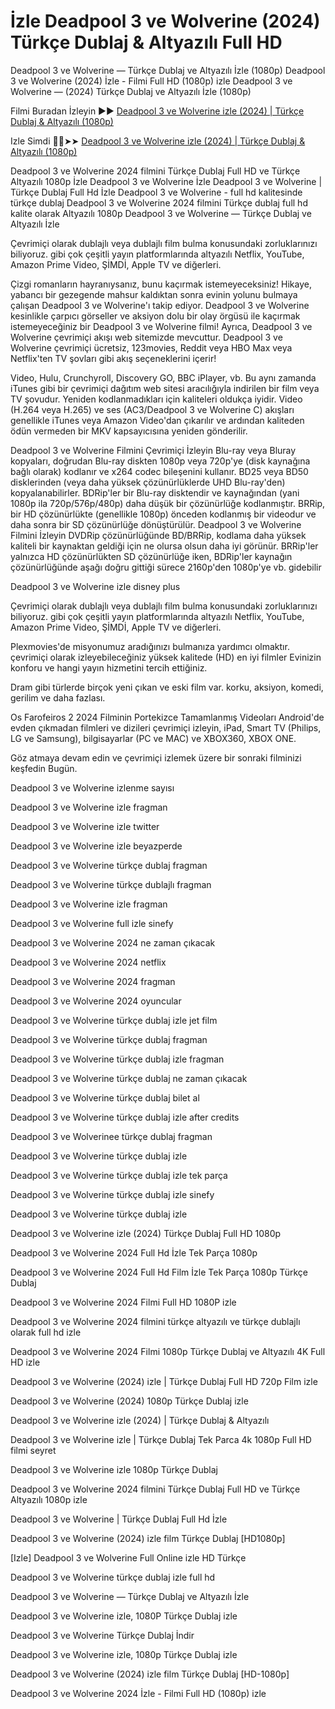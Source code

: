 # İzle Deadpool 3 ve Wolverine (2024) Türkçe Dublaj & Altyazılı Full HD

Deadpool 3 ve Wolverine — Türkçe Dublaj ve Altyazılı İzle (1080p) Deadpool 3 ve Wolverine (2024) İzle - Filmi Full HD (1080p) izle Deadpool 3 ve Wolverine — (2024) Türkçe Dublaj ve Altyazılı İzle (1080p)

Filmi Buradan İzleyin ▶▶ [Deadpool 3 ve Wolverine izle (2024) | Türkçe Dublaj & Altyazılı (1080p)](https://4k.yeshq.biz/tr/movie/533535/)

Izle Simdi 🔴✅➤➤ [Deadpool 3 ve Wolverine izle (2024) | Türkçe Dublaj & Altyazılı (1080p)](https://flix.dcine.pro/tr/movie/533535/)

Deadpool 3 ve Wolverine 2024 filmini Türkçe Dublaj Full HD ve Türkçe Altyazılı 1080p İzle Deadpool 3 ve Wolverine İzle Deadpool 3 ve Wolverine | Türkçe Dublaj Full Hd İzle Deadpool 3 ve Wolverine - full hd kalitesinde türkçe dublaj Deadpool 3 ve Wolverine 2024 filmini Türkçe dublaj full hd kalite olarak Altyazılı 1080p Deadpool 3 ve Wolverine — Türkçe Dublaj ve Altyazılı İzle

Çevrimiçi olarak dublajlı veya dublajlı film bulma konusundaki zorluklarınızı biliyoruz. gibi çok çeşitli yayın platformlarında altyazılı Netflix, YouTube, Amazon Prime Video, ŞİMDİ, Apple TV ve diğerleri.

Çizgi romanların hayranıysanız, bunu kaçırmak istemeyeceksiniz! Hikaye, yabancı bir gezegende mahsur kaldıktan sonra evinin yolunu bulmaya çalışan Deadpool 3 ve Wolverine'ı takip ediyor. Deadpool 3 ve Wolverine kesinlikle çarpıcı görseller ve aksiyon dolu bir olay örgüsü ile kaçırmak istemeyeceğiniz bir Deadpool 3 ve Wolverine filmi! Ayrıca, Deadpool 3 ve Wolverine çevrimiçi akışı web sitemizde mevcuttur. Deadpool 3 ve Wolverine çevrimiçi ücretsiz, 123movies, Reddit veya HBO Max veya Netflix'ten TV şovları gibi akış seçeneklerini içerir!

Video, Hulu, Crunchyroll, Discovery GO, BBC iPlayer, vb. Bu aynı zamanda iTunes gibi bir çevrimiçi dağıtım web sitesi aracılığıyla indirilen bir film veya TV şovudur. Yeniden kodlanmadıkları için kaliteleri oldukça iyidir. Video (H.264 veya H.265) ve ses (AC3/Deadpool 3 ve Wolverine C) akışları genellikle iTunes veya Amazon Video'dan çıkarılır ve ardından kaliteden ödün vermeden bir MKV kapsayıcısına yeniden gönderilir.

Deadpool 3 ve Wolverine Filmini Çevrimiçi İzleyin Blu-ray veya Bluray kopyaları, doğrudan Blu-ray diskten 1080p veya 720p'ye (disk kaynağına bağlı olarak) kodlanır ve x264 codec bileşenini kullanır. BD25 veya BD50 disklerinden (veya daha yüksek çözünürlüklerde UHD Blu-ray'den) kopyalanabilirler. BDRip'ler bir Blu-ray disktendir ve kaynağından (yani 1080p ila 720p/576p/480p) daha düşük bir çözünürlüğe kodlanmıştır. BRRip, bir HD çözünürlükte (genellikle 1080p) önceden kodlanmış bir videodur ve daha sonra bir SD çözünürlüğe dönüştürülür. Deadpool 3 ve Wolverine Filmini İzleyin DVDRip çözünürlüğünde BD/BRRip, kodlama daha yüksek kaliteli bir kaynaktan geldiği için ne olursa olsun daha iyi görünür. BRRip'ler yalnızca HD çözünürlükten SD çözünürlüğe iken, BDRip'ler kaynağın çözünürlüğünde aşağı doğru gittiği sürece 2160p'den 1080p'ye vb. gidebilir

Deadpool 3 ve Wolverine izle disney plus

Çevrimiçi olarak dublajlı veya dublajlı film bulma konusundaki zorluklarınızı biliyoruz. gibi çok çeşitli yayın platformlarında altyazılı Netflix, YouTube, Amazon Prime Video, ŞİMDİ, Apple TV ve diğerleri.

Plexmovies'de misyonumuz aradığınızı bulmanıza yardımcı olmaktır. çevrimiçi olarak izleyebileceğiniz yüksek kalitede (HD) en iyi filmler Evinizin konforu ve hangi yayın hizmetini tercih ettiğiniz.

Dram gibi türlerde birçok yeni çıkan ve eski film var. korku, aksiyon, komedi, gerilim ve daha fazlası.

Os Farofeiros 2 2024 Filminin Portekizce Tamamlanmış Videoları Android'de evden çıkmadan filmleri ve dizileri çevrimiçi izleyin, iPad, Smart TV (Philips, LG ve Samsung), bilgisayarlar (PC ve MAC) ve XBOX360, XBOX ONE.

Göz atmaya devam edin ve çevrimiçi izlemek üzere bir sonraki filminizi keşfedin Bugün.

Deadpool 3 ve Wolverine izlenme sayısı

Deadpool 3 ve Wolverine izle fragman

Deadpool 3 ve Wolverine izle twitter

Deadpool 3 ve Wolverine izle beyazperde

Deadpool 3 ve Wolverine türkçe dublaj fragman

Deadpool 3 ve Wolverine türkçe dublajlı fragman

Deadpool 3 ve Wolverine izle fragman

Deadpool 3 ve Wolverine full izle sinefy

Deadpool 3 ve Wolverine 2024 ne zaman çıkacak

Deadpool 3 ve Wolverine 2024 netflix

Deadpool 3 ve Wolverine 2024 fragman

Deadpool 3 ve Wolverine 2024 oyuncular

Deadpool 3 ve Wolverine türkçe dublaj izle jet film

Deadpool 3 ve Wolverine türkçe dublaj fragman

Deadpool 3 ve Wolverine türkçe dublaj izle fragman

Deadpool 3 ve Wolverine türkçe dublaj ne zaman çıkacak

Deadpool 3 ve Wolverine türkçe dublaj bilet al

Deadpool 3 ve Wolverine türkçe dublaj izle after credits

Deadpool 3 ve Wolverinee türkçe dublaj fragman

Deadpool 3 ve Wolverine türkçe dublaj izle

Deadpool 3 ve Wolverine türkçe dublaj izle tek parça

Deadpool 3 ve Wolverine türkçe dublaj izle sinefy

Deadpool 3 ve Wolverine türkçe dublaj izle

Deadpool 3 ve Wolverine izle (2024) Türkçe Dublaj Full HD 1080p

Deadpool 3 ve Wolverine 2024 Full Hd İzle Tek Parça 1080p

Deadpool 3 ve Wolverine 2024 Full Hd Film İzle Tek Parça 1080p Türkçe Dublaj

Deadpool 3 ve Wolverine 2024 Filmi Full HD 1080P izle

Deadpool 3 ve Wolverine 2024 filmini türkçe altyazılı ve türkçe dublajlı olarak full hd izle

Deadpool 3 ve Wolverine 2024 Filmi 1080p Türkçe Dublaj ve Altyazılı 4K Full HD izle

Deadpool 3 ve Wolverine (2024) izle | Türkçe Dublaj Full HD 720p Film izle

Deadpool 3 ve Wolverine (2024) 1080p Türkçe Dublaj izle

Deadpool 3 ve Wolverine izle (2024) | Türkçe Dublaj & Altyazılı

Deadpool 3 ve Wolverine izle | Türkçe Dublaj Tek Parca 4k 1080p Full HD filmi seyret

Deadpool 3 ve Wolverine izle 1080p Türkçe Dublaj

Deadpool 3 ve Wolverine 2024 filmini Türkçe Dublaj Full HD ve Türkçe Altyazılı 1080p izle

Deadpool 3 ve Wolverine | Türkçe Dublaj Full Hd İzle

Deadpool 3 ve Wolverine (2024) izle film Türkçe Dublaj [HD1080p]

[Izle] Deadpool 3 ve Wolverine Full Online izle HD Türkçe

Deadpool 3 ve Wolverine türkçe dublaj izle full hd

Deadpool 3 ve Wolverine — Türkçe Dublaj ve Altyazılı İzle

Deadpool 3 ve Wolverine izle, 1080P Türkçe Dublaj izle

Deadpool 3 ve Wolverine Türkçe Dublaj İndi̇r

Deadpool 3 ve Wolverine izle, 1080p Türkçe Dublaj izle

Deadpool 3 ve Wolverine (2024) izle film Türkçe Dublaj [HD-1080p]

Deadpool 3 ve Wolverine 2024 İzle - Filmi Full HD (1080p) izle

